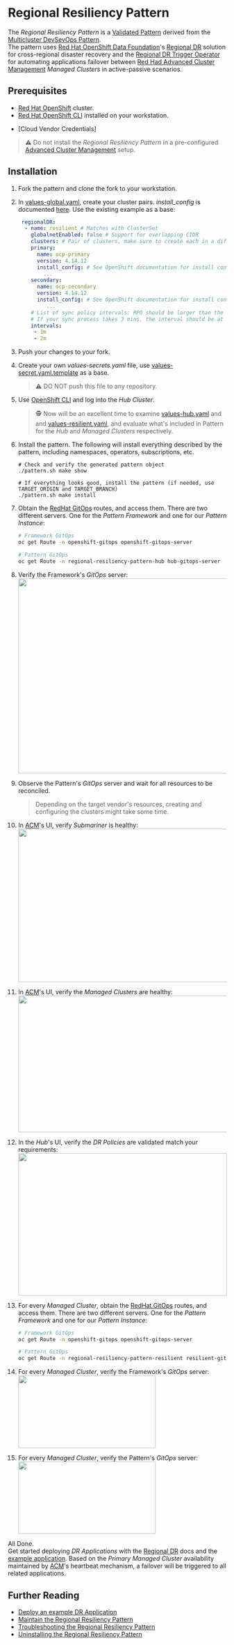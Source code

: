 # Regional Resiliency Pattern

The _Regional Resiliency Pattern_ is a [Validated Pattern][vp] derived from the
[Multicluster DevSevOps Pattern][devsecops].<br/>
The pattern uses [Red Hat OpenShift Data Foundation][odf]'s [Regional DR][regional] solution for
cross-regional disaster recovery and the [Regional DR Trigger Operator][rdrtrigger] for automating
applications failover between [Red Had Advanced Cluster Management][acm] _Managed Clusters_ in
active-passive scenarios.

## Prerequisites

- [Red Hat OpenShift][openshift] cluster.
- [Red Hat OpenShift CLI][oc] installed on your workstation.
<!-- TODO add credentials requirements -->
- [Cloud Vendor Credentials]

> :warning: Do not install the _Regional Resiliency Pattern_ in a pre-configured
> [Advanced Cluster Management][acm] setup.

## Installation

1. Fork the pattern and clone the fork to your workstation.

2. In [values-global.yaml](values-global.yaml), create your cluster pairs. _install_config_ is
   documented [here][install_config]. Use the existing example as a base:

   ```yaml
    regionalDR:
     - name: resilient # Matches with ClusterSet
       globalnetEnabled: false # Support for overlapping CIDR
       clusters: # Pair of clusters, make sure to create each in a different region
       primary:
         name: ocp-primary
         version: 4.14.12
         install_config: # See OpenShift documentation for install config spec
           ...
       secondary:
         name: ocp-secondary
         version: 4.14.12
         install_config: # See OpenShift documentation for install config spec
            ...
       # List of sync policy intervals: RPO should be larger than the sync time.
       # If your sync process takes 3 mins, the interval should be at least 4-5 mins.
       intervals:
        - 1m
        - 2m
   ```

3. Push your changes to your fork.

4. Create your own _values-secrets.yaml_ file, use
   [values-secret.yaml.template](values-secret.yaml.template) as a base.

   > :warning: DO NOT push this file to any repository.

5. Use [OpenShift CLI][oc] and log into the _Hub Cluster_.

   > :detective: Now will be an excellent time to examine [values-hub.yaml](values-hub.yaml) and
   > and [values-resilient.yaml](values-resilient.yaml), and evaluate what's included in Pattern for
   > the _Hub_ and _Managed Clusters_ respectively.

6. Install the pattern. The following will install everything described by the pattern, including namespaces,
   operators, subscriptions, etc.

   ```shell
   # Check and verify the generated pattern object
   ./pattern.sh make show

   # If everything looks good, install the pattern (if needed, use TARGET_ORIGIN and TARGET_BRANCH)
   ./pattern.sh make install
   ```

7. Obtain the [RedHat GitOps][gitops] routes, and access them. There are two different servers. One
   for the _Pattern Framework_ and one for our _Pattern Instance_:

   ```sh
   # Framework GitOps
   oc get Route -n openshift-gitops openshift-gitops-server

   # Pattern GitOps
   oc get Route -n regional-resiliency-pattern-hub hub-gitops-server
   ```

8. Verify the Framework's _GitOps_ server:<br/>
   <img src="https://raw.githubusercontent.com/RHEcosystemAppEng/regional-resiliency-pattern/main/doc/hub-framework-gitops.png" width="670" height="448" alt="">

9. Observe the Pattern's _GitOps_ server and wait for all resources to be reconciled.

   > Depending on the target vendor's resources, creating and configuring the clusters might take
   > some time.

10. In [ACM][acm]'s UI, verify _Submariner_ is healthy:<br/>
    <img src="https://raw.githubusercontent.com/RHEcosystemAppEng/regional-resiliency-pattern/main/doc/submariner.png" width="782" height="352" alt="">

11. In [ACM][acm]'s UI, verify the _Managed Clusters_ are healthy:<br/>
    <img src="https://raw.githubusercontent.com/RHEcosystemAppEng/regional-resiliency-pattern/main/doc/clusters.png" width="907" height="314" alt="">

12. In the _Hub_'s UI, verify the _DR Policies_ are validated match your requirements:<br/>
    <img src="https://raw.githubusercontent.com/RHEcosystemAppEng/regional-resiliency-pattern/main/doc/drpolicies.png" width="480" height="327" alt="">

13. For every _Managed Cluster_, obtain the [RedHat GitOps][gitops] routes, and access them. There
    are two different servers. One for the _Pattern Framework_ and one for our _Pattern Instance_:

    ```sh
    # Framework GitOps
    oc get Route -n openshift-gitops openshift-gitops-server

    # Pattern GitOps
    oc get Route -n regional-resiliency-pattern-resilient resilient-gitops-server
    ```

14. For every _Managed Cluster_, verify the Framework's _GitOps_ server:<br/>
    <img src="https://raw.githubusercontent.com/RHEcosystemAppEng/regional-resiliency-pattern/main/doc/mc-framework-gitops.png" width="316" height="167" alt="">

15. For every _Managed Cluster_, verify the Pattern's _GitOps_ server:<br/>
    <img src="https://raw.githubusercontent.com/RHEcosystemAppEng/regional-resiliency-pattern/main/doc/mc-pattern-gitops.png" width="316" height="166" alt="">

All Done.<br/>
Get started deploying _DR Applications_ with the [Regional DR][regional] docs and the
[example application][example-app]. Based on the _Primary Managed Cluster_ availability maintained
by [ACM][acm]'s heartbeat mechanism, a failover will be triggered to all related applications.

## Further Reading

- [Deploy an example DR Application](./rdr-example-app/README.md)
- [Maintain the Regional Resiliency Pattern][maintenance]
- [Troubleshooting the Regional Resiliency Pattern][troubleshooting]
- [Uninstalling the Regional Resiliency Pattern][uninstalling]

<!--LINKS-->
[acm]: https://www.redhat.com/en/technologies/management/advanced-cluster-management
[devsecops]: https://validatedpatterns.io/patterns/devsecops/
[example-app]: https://github.com/RHEcosystemAppEng/regional-resiliency-pattern/blob/main/docs/ExampleDRApp.md
[install_config]: https://docs.openshift.com/container-platform/4.14/installing/installing_aws/installing-aws-customizations.html
[gitops]: https://www.redhat.com/en/technologies/cloud-computing/openshift/gitops
[maintenance]: https://github.com/RHEcosystemAppEng/regional-resiliency-pattern/blob/main/docs/Maintenance.md
[oc]: https://docs.openshift.com/container-platform/4.14/cli_reference/openshift_cli/getting-started-cli.html
[odf]: https://access.redhat.com/documentation/en-us/red_hat_openshift_data_foundation/4.14
[openshift]: https://www.redhat.com/en/technologies/cloud-computing/openshift
[rdrtrigger]: https://github.com/RHEcosystemAppEng/regional-dr-trigger-operator-chart
[regional]: https://access.redhat.com/documentation/en-us/red_hat_openshift_data_foundation/4.14/html/configuring_openshift_data_foundation_disaster_recovery_for_openshift_workloads/rdr-solution
[troubleshooting]: https://github.com/RHEcosystemAppEng/regional-resiliency-pattern/blob/main/docs/Troubleshooting.md
[uninstalling]: https://github.com/RHEcosystemAppEng/regional-resiliency-pattern/blob/main/docs/Uninstalling.md
[vp]: https://validatedpatterns.io/
